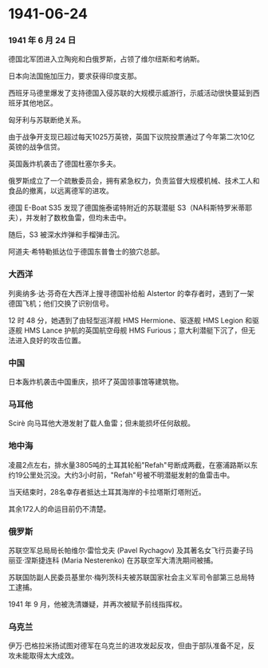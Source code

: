 # 1941-06-24

### 1941 年 6 月 24 日

德国北军团进入立陶宛和白俄罗斯，占领了维尔纽斯和考纳斯。

日本向法国施加压力，要求获得印度支那。

西班牙马德里爆发了支持德国入侵苏联的大规模示威游行，示威活动很快蔓延到西班牙其他地区。

匈牙利与苏联断绝关系。

由于战争开支现已超过每天1025万英镑，英国下议院投票通过了今年第二次10亿英镑的战争信贷。

英国轰炸机袭击了德国杜塞尔多夫。

俄罗斯成立了一个疏散委员会，拥有紧急权力，负责监督大规模机械、技术工人和食品的撤离，以远离德军的进攻。

德国 E-Boat S35 发现了德国施泰诺特附近的苏联潜艇
S3（NA科斯特罗米蒂耶夫），并发射了数枚鱼雷，但均未击中。

随后，S3 被深水炸弹和手榴弹击沉。

阿道夫·希特勒抵达位于德国东普鲁士的狼穴总部。

### 大西洋

列奥纳多·达·芬奇在大西洋上搜寻德国补给船 Alstertor
的幸存者时，遇到了一架德国飞机；他们交换了识别信号。

12 时 48 分，她遇到了由轻型巡洋舰 HMS Hermione、驱逐舰 HMS Legion
和驱逐舰 HMS Lance 护航的英国航空母舰 HMS
Furious；意大利潜艇下沉了，但无法进入良好的攻击位置。

### 中国

日本轰炸机袭击中国重庆，损坏了英国领事馆等建筑物。

### 马耳他

Scirè 向马耳他大港发射了载人鱼雷；但未能损坏任何敌舰。

### 地中海

凌晨2点左右，排水量3805吨的土耳其轮船"Refah"号断成两截，在塞浦路斯以东约19公里处沉没。大约3小时前，"Refah"号被不明潜艇发射的鱼雷击中。

当天结束时，28名幸存者抵达土耳其海岸的卡拉塔斯灯塔附近。

其余172人的命运目前仍不清楚。

### 俄罗斯

苏联空军总局局长帕维尔·雷恰戈夫 (Pavel Rychagov)
及其著名女飞行员妻子玛丽亚·涅斯捷连科 (Maria Nesterenko)
在苏联空军大清洗期间被捕。

苏联国防副人民委员基里尔·梅列茨科夫被苏联国家社会主义军司令部第三总局特工逮捕。

1941 年 9 月，他被洗清嫌疑，并再次被赋予前线指挥权。

### 乌克兰

伊万·巴格拉米扬试图对德军在乌克兰的进攻发起反攻，但由于部队准备不足，反攻未能取得太大成效。